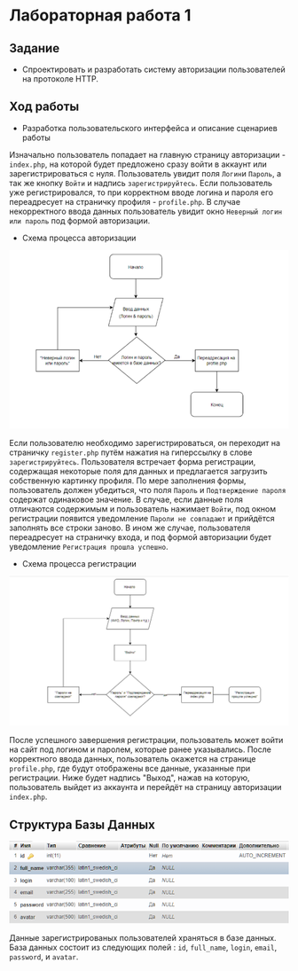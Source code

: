 # Лабораторная работа 1

## Задание
- Спроектировать и разработать систему авторизации пользователей на протоколе HTTP.

## Ход работы
- Разработка пользовательского интерфейса и описание сценариев работы

Изначально пользователь попадает на главную страницу авторизации - `index.php`, на которой будет предложено сразу войти в аккаунт или зарегистрироваться с нуля. Пользователь увидит поля `Логин`и `Пароль`, а так же кнопку `Войти` и  надпись `зарегистрируйтесь`. Если пользователь уже регистрировался, то при корректном вводе логина и пароля его переадресует на страничку профиля - `profile.php`. В случае некорректного ввода данных пользователь увидит окно `Неверный логин или пароль` под формой авторизации. 

- Схема процесса авторизации

![autorization scheme](/schemes/1.png "autorization scheme")



Если пользователю необходимо зарегистрироваться, он переходит на страничку `register.php` путём нажатия на гиперссылку в слове `зарегистрируйтесь`. Пользователя встречает форма регистрации, содержащая некоторые поля для данных и предлагается загрузить собственную картинку профиля. По мере заполнения формы, пользователь должен убедиться, что поля `Пароль` и `Подтверждение пароля` содержат одинаковое значение. В случае, если данные поля отличаются содержимым и пользователь нажимает `Войти`, под окном регистрации появится уведомление `Пароли не совпадают` и прийдётся заполнять все строки заново. В ином же случае, пользователя переадресует на страничку входа, и под формой авторизации будет уведомление `Регистрация прошла успешно`.

- Схема процесса регистрации 

![registration scheme](/schemes/2.png "registration scheme")

После успешного завершения регистрации, пользователь может войти на сайт под логином и паролем, которые ранее указывались. После корректного ввода данных, пользователь окажется на странице `profile.php`, где будут отображены все данные, указанные при регистрации. Ниже будет надпись "Выход", нажав на которую, пользователь выйдет из аккаунта и перейдёт на страницу авторизации `index.php`.

## Структура Базы Данных

![Data_Base Table](/schemes/3.png "data_base table")

Данные зарегистрированых пользователей храняться в базе данных. База данных состоит из следующих полей : `id`, `full_name`, `login`, `email`, `password`, и `avatar`.
